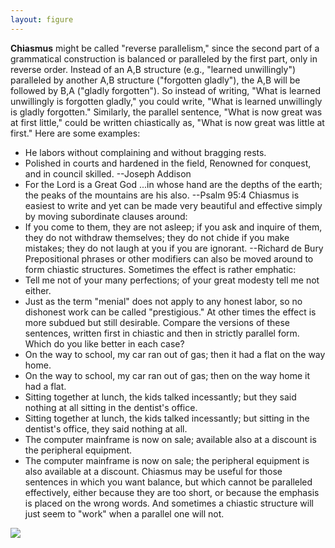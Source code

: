 ```yaml
---
layout: figure
---
```


**Chiasmus** might be called "reverse parallelism," since the second part of a grammatical construction is balanced or paralleled by the first part, only in reverse order. Instead of an A,B structure (e.g., "learned unwillingly") paralleled by another A,B structure ("forgotten gladly"), the A,B will be followed by B,A ("gladly forgotten"). So instead of writing, "What is learned unwillingly is forgotten gladly," you could write, "What is learned unwillingly is gladly forgotten." Similarly, the parallel sentence, "What is now great was at first little," could be written chiastically as, "What is now great was little at first." Here are some examples:
 - He labors without complaining and without bragging rests.
 - Polished in courts and hardened in the field, Renowned for conquest, and in council skilled. --Joseph Addison
 - For the Lord is a Great God ...in whose hand are the depths of the earth; the peaks of the mountains are his also. --Psalm 95:4
Chiasmus is easiest to write and yet can be made very beautiful and effective simply by moving subordinate clauses around:
 - If you come to them, they are not asleep; if you ask and inquire of them, they do not withdraw themselves; they do not chide if you make mistakes; they do not laugh at you if you are ignorant. --Richard de Bury
Prepositional phrases or other modifiers can also be moved around to form chiastic structures. Sometimes the effect is rather emphatic:
 - Tell me not of your many perfections; of your great modesty tell me not either.
 - Just as the term "menial" does not apply to any honest labor, so no dishonest work can be called "prestigious."
At other times the effect is more subdued but still desirable. Compare the versions of these sentences, written first in chiastic and then in strictly parallel form. Which do you like better in each case?
 - On the way to school, my car ran out of gas; then it had a flat on the way home.
 - On the way to school, my car ran out of gas; then on the way home it had a flat.
 - Sitting together at lunch, the kids talked incessantly; but they said nothing at all sitting in the dentist's office.
 - Sitting together at lunch, the kids talked incessantly; but sitting in the dentist's office, they said nothing at all.
 - The computer mainframe is now on sale; available also at a discount is the peripheral equipment.
 - The computer mainframe is now on sale; the peripheral equipment is also available at a discount.
Chiasmus may be useful for those sentences in which you want balance, but which cannot be paralleled effectively, either because they are too short, or because the emphasis is placed on the wrong words. And sometimes a chiastic structure will just seem to "work" when a parallel one will not.  
 
[![](https://media.go2speed.org/brand/files/ereflect/6/uv728x90.png)](https://products.ereflect.com/aff_c?offer_id=6&aff_id=1032&file_id=250)